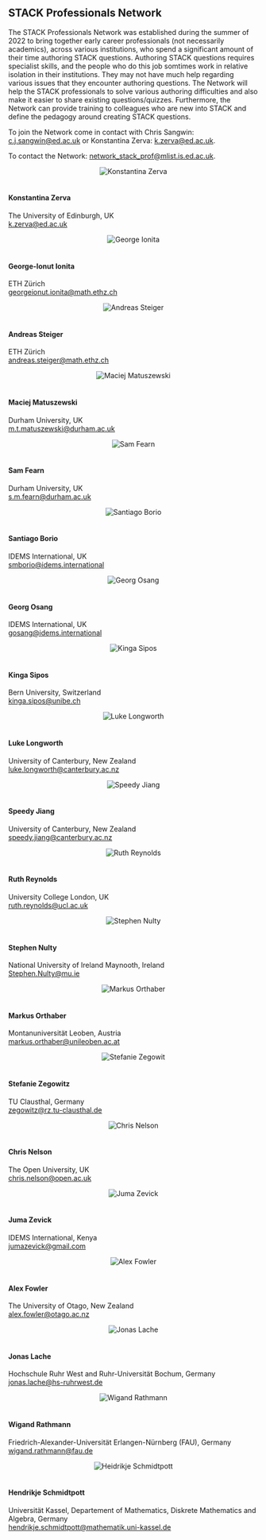 ## STACK Professionals Network

<p>The STACK Professionals Network was established during the summer of 2022 to bring together early career professionals (not necessarily academics), across various institutions, who spend a significant amount of their time authoring STACK questions. Authoring STACK questions requires specialist skills, and the people who do this job somtimes work in relative isolation in their institutions. They may not have much help regarding various issues that they encounter authoring questions. The Network will help the STACK professionals to solve various authoring difficulties and also make it easier to share existing questions/quizzes. Furthermore, the Network can provide training to colleagues who are new into STACK and define the pedagogy around creating STACK questions.</p>

<p>To join the Network come in contact with Chris Sangwin: <a href="mailto:c.j.sangwin@ed.ac.uk">c.j.sangwin@ed.ac.uk</a> or Konstantina Zerva: <a href="mailto:k.zerva@ed.ac.uk">k.zerva@ed.ac.uk</a>.</p>

<p>To contact the Network: <a href="mailto:network_stack_prof@mlist.is.ed.ac.uk">network_stack_prof@mlist.is.ed.ac.uk</a>.</p>

<div class="container">
	<div class="row">
    		<div class="col-md-4">
    			<center><img class="img-person" src="../../img/people/Konstantina-Zerva.jpg" alt="Konstantina Zerva" /></center><br>
    			<h4>Konstantina Zerva</h4>
    			<p>The University of Edinburgh, UK<br /><a href="mailto:k.zerva@ed.ac.uk">k.zerva@ed.ac.uk</a><br /><em></em></p>
    		</div>
    		<div class="col-md-4">
    			<center><img class="img-person" src="../../img/people/George-Ionita.jpg" alt="George Ionita" /></center><br>
    			<h4>George-Ionut Ionita</h4>
    			<p>ETH Zürich<br /><a href="mailto:georgeionut.ionita@math.ethz.ch">georgeionut.ionita@math.ethz.ch</a><br /><em></em></p>
    		</div>
    		<div class="col-md-4">
    			<center><img class="img-person" src="../../img/people/Andreas-Steiger.jpg" alt="Andreas Steiger" /></center><br>
    			<h4>Andreas Steiger</h4>
    			<p>ETH Zürich<br /><a href="mailto:andreas.steiger@math.ethz.ch">andreas.steiger@math.ethz.ch</a><br /><em></em></p>
    		</div>
  	</div>
	<div class="row">
    		<div class="col-md-4">
    			<center><img class="img-person" src="../../img/people/Maciej-Matuszewski.jpg" alt="Maciej Matuszewski" /></center><br>
    			<h4>Maciej Matuszewski</h4>
    			<p>Durham University, UK<br /><a href="mailto:m.t.matuszewski@durham.ac.uk">m.t.matuszewski@durham.ac.uk</a><br /><em></em></p>
    		</div>
		<div class="col-md-4">
    			<center><img class="img-person" src="../../img/people/Sam-Fearn.jpg" alt="Sam Fearn" /></center><br>
    			<h4>Sam Fearn</h4>
    			<p>Durham University, UK<br /><a href="mailto:s.m.fearn@durham.ac.uk">s.m.fearn@durham.ac.uk</a><br /><em></em></p>
    		</div>
		<div class="col-md-4">
    			<center><img class="img-person" src="../../img/people/Santiago-Borio.jpg" alt="Santiago Borio" /></center><br>
    			<h4>Santiago Borio</h4>
    			<p>IDEMS International, UK<br /><a href="mailto:smborio@idems.international">smborio@idems.international</a><br /><em></em></p>
    		</div>
    	</div>
	<div class="row">
		<div class="col-md-4">
    			<center><img class="img-person" src="../../img/people/Georg-Osang.jpg" alt="Georg Osang" /></center><br>
    			<h4>Georg Osang</h4>
    			<p>IDEMS International, UK<br /><a href="mailto:gosang@idems.international">gosang@idems.international</a><br /><em></em></p>
		</div>
		<div class="col-md-4">
    			<center><img class="img-person" src="../../img/people/Kinga-Sipos.jpeg" alt="Kinga Sipos" /></center><br>
    			<h4>Kinga Sipos</h4>
    			<p>Bern University, Switzerland <br /><a href="kinga.sipos@unibe.ch">kinga.sipos@unibe.ch</a><br /><em></em></p>
    		</div>
		<div class="col-md-4">
    			<center><img class="img-person" src="../../img/people/Luke-Longworth.jpg" alt="Luke Longworth" /></center><br>
    			<h4>Luke Longworth</h4>
    			<p>University of Canterbury, New Zealand<br /><a href="mailto:luke.longworth@canterbury.ac.nz">luke.longworth@canterbury.ac.nz</a><br /><em></em></p>
    		</div>
	</div>
	<div class="row">
		<div class="col-md-4">
    			<center><img class="img-person" src="../../img/people/Speedy-Jiang.jpg" alt="Speedy Jiang" /></center><br>
    			<h4>Speedy Jiang</h4>
    			<p>University of Canterbury, New Zealand<br /><a href="mailto:speedy.jiang@canterbury.ac.nz">speedy.jiang@canterbury.ac.nz</a><br /><em></em></p>
    		</div>
		<div class="col-md-4">
    			<center><img class="img-person" src="../../img/people/Ruth-Reynolds.jpg" alt="Ruth Reynolds" /></center><br>
    			<h4>Ruth Reynolds</h4>
    			<p>University College London, UK<br /><a href="mailto:ruth.reynolds@ucl.ac.uk">ruth.reynolds@ucl.ac.uk</a><br /><em></em></p>
    		</div>
		<div class="col-md-4">
    			<center><img class="img-person" src="../../img/people/Stephen-Nulty.jpg" alt="Stephen Nulty" /></center><br>
    			<h4>Stephen Nulty</h4>
    			<p>National University of Ireland Maynooth, Ireland<br /><a href="mailto:Stephen.Nulty@mu.ie">Stephen.Nulty@mu.ie</a><br /><em></em></p>
    		</div>
	</div>
	<div class="row">
		<div class="col-md-4">
    			<center><img class="img-person" src="../../img/people/Markus-Orthaber.jpg" alt="Markus Orthaber" /></center><br>
    			<h4>Markus Orthaber</h4>
    			<p>Montanuniversität Leoben, Austria<br /><a href="mailto:markus.orthaber@unileoben.ac.at">markus.orthaber@unileoben.ac.at</a><br /><em></em></p>
    		</div>
		<div class="col-md-4">
    			<center><img class="img-person" src="../../img/people/Stefanie-Zegowit.jpg" alt="Stefanie Zegowit" /></center><br>
    			<h4>Stefanie Zegowitz</h4>
    			<p>TU Clausthal, Germany<br /><a href="zegowitz@rz.tu-clausthal.de">zegowitz@rz.tu-clausthal.de</a><br /><em></em></p>
    		</div>
		<div class="col-md-4">
    			<center><img class="img-person" src="../../img/people/ChrisNelson.jpg" alt="Chris Nelson" /></center><br>
    			<h4>Chris Nelson</h4>
    			<p>The Open University, UK<br /><a href="chris.nelson@open.ac.uk">chris.nelson@open.ac.uk</a><br /><em></em></p>
		</div>
	</div>
	<div class="row">
		<div class="col-md-4">
    			<center><img class="img-person" src="../../img/people/Juma-Zevick.jpg" alt="Juma Zevick" /></center><br>
    			<h4>Juma Zevick</h4>
    			<p>IDEMS International, Kenya<br /><a href="mailto:jumazevick@gmail.com">jumazevick@gmail.com</a><br /><em></em></p>
    		</div>
		<div class="col-md-4">
    			<center><img class="img-person" src="../../img/people/Alex-Fowler.jpg" alt="Alex Fowler" /></center><br>
    			<h4>Alex Fowler</h4>
    			<p>The University of Otago, New Zealand<br /><a href="mailto:alex.fowler@otago.ac.nz">alex.fowler@otago.ac.nz</a><br /><em></em></p>
    		</div>
		<div class="col-md-4">
    			<center><img class="img-person" src="../../img/people/Jonas-Lache.jpg" alt="Jonas Lache" /></center><br>
    			<h4>Jonas Lache</h4>
    			<p>Hochschule Ruhr West and Ruhr-Universität Bochum, Germany<br /><a href="mailto:jonas.lache@hs-ruhrwest.de">jonas.lache@hs-ruhrwest.de</a><br /><em></em></p>
    		</div>
	</div>
	<div class="row">
		<div class="col-md-4">
    			<center><img class="img-person" src="../../img/people/Wigand-Rathmann.png" alt="Wigand Rathmann" /></center><br>
    			<h4>Wigand Rathmann</h4>
    			<p> Friedrich-Alexander-Universität Erlangen-Nürnberg (FAU), Germany<br /><a href="mailto:wigand.rathmann@fau.de">wigand.rathmann@fau.de</a><br /><em></em></p>
    		</div>
<div class="col-md-4">
    			<center><img class="img-person" src="../../img/people/Heidrikje-Schmidtpott.png" alt="Heidrikje Schmidtpott" /></center><br>
    			<h4>Hendrikje Schmidtpott</h4>
    			<p> Universität Kassel, Departement of Mathematics, Diskrete Mathematics and Algebra, Germany<br /><a href="mailto:hendrikje.schmidtpott@mathematik.uni-kassel.de">hendrikje.schmidtpott@mathematik.uni-kassel.de</a><br /><em></em></p>
    		</div>
</div>